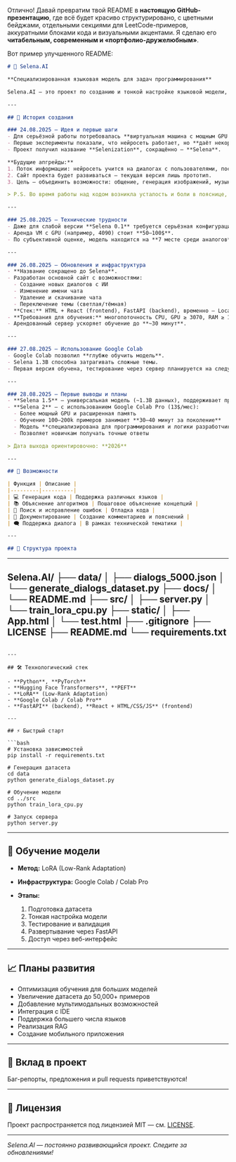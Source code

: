 Отлично! Давай превратим твой README в **настоящую GitHub-презентацию**, где всё будет красиво структурировано, с цветными бейджами, отдельными секциями для LeetCode-примеров, аккуратными блоками кода и визуальными акцентами. Я сделаю его **читабельным, современным и «портфолио-дружелюбным»**.

Вот пример улучшенного README:

```markdown
# 🌟 Selena.AI

**Специализированная языковая модель для задач программирования**

Selena.AI — это проект по созданию и тонкой настройке языковой модели, специально обучаемой для помощи в разработке ПО, объяснении концепций и генерации кода.

---

## 📖 История создания

### 24.08.2025 — Идея и первые шаги
- Для серьёзной работы потребовалась **виртуальная машина с мощным GPU и памятью ~1 TB**.
- Первые эксперименты показали, что нейросеть работает, но **даёт некорректные ответы**.
- Проект получил название **Selenization**, сокращённо — **Selena**.

**Будущие апгрейды:**
1. Поток информации: нейросеть учится на диалогах с пользователями, постепенно улучшая ответы.
2. Сайт проекта будет развиваться — текущая версия лишь прототип.
3. Цель — объединить возможности: общение, генерация изображений, музыки, кода и других форм контента.

> P.S. Во время работы над кодом возникла усталость и боли в пояснице, ногах и животе.

---

### 25.08.2025 — Технические трудности
- Даже для слабой версии **Selena 0.1** требуется серьёзная конфигурация: обучение на больших JSON-файлах занимает **2–6 часов**.
- Аренда VM с GPU (например, 4090) стоит **50–100$**.
- По субъективной оценке, модель находится на **7 месте среди аналогов**, выше Grok 2.

---

### 26.08.2025 — Обновления и инфраструктура
- **Название сокращено до Selena**.
- Разработан основной сайт с возможностями:
  - Создание новых диалогов с ИИ
  - Изменение имени чата
  - Удаление и скачивание чата
  - Переключение темы (светлая/тёмная)  
  **Стек:** HTML + React (frontend), FastAPI (backend), временно — LocalStorage.
- **Требования для обучения:** многопоточность CPU, GPU ≥ 3070, RAM ≥ 16 GB, SSD/HDD 1–2 TB
- Арендованный сервер ускоряет обучение до **~30 минут**.

---

### 27.08.2025 — Использование Google Colab
- Google Colab позволил **глубже обучить модель**.
- Selena 1.3B способна затрагивать сложные темы.
- Первая версия обучена, тестирование через сервер планируется на следующий день.

---

### 28.08.2025 — Первые выводы и планы
- **Selena 1.5** — универсальная модель (~1.3B данных), поддерживает простой диалог. Планируется улучшение через **LoRA**.
- **Selena 2** — с использованием Google Colab Pro (13$/мес):
  - Более мощный GPU и расширенная память
  - Обучение 100–200k примеров занимает **30–40 минут за поколение**
  - Модель **специализирована для программирования и логики разработчика**
  - Позволяет новичкам получать точные ответы

> Дата выхода ориентировочно: **2026**

---

## 🚀 Возможности

| Функция | Описание |
|---------|----------|
| 💻 Генерация кода | Поддержка различных языков |
| 📚 Объяснение алгоритмов | Пошаговое объяснение концепций |
| 🐞 Поиск и исправление ошибок | Отладка кода |
| 📝 Документирование | Создание комментариев и пояснений |
| 🗨️ Поддержка диалога | В рамках технической тематики |

---

## 💾 Структура проекта

```
---
Selena.AI/
├── data/
│   ├── dialogs_5000.json
│   └── generate_dialogs_dataset.py
├── docs/
│   └── README.md
├── src/
│   ├── server.py
│   └── train_lora_cpu.py
├── static/
│   ├── App.html
│   └── test.html
├── .gitignore
├── LICENSE
├── README.md
└── requirements.txt
---

````

---

## 🛠️ Технологический стек

- **Python**, **PyTorch**
- **Hugging Face Transformers**, **PEFT**
- **LoRA** (Low-Rank Adaptation)
- **Google Colab / Colab Pro**
- **FastAPI** (backend), **React + HTML/CSS/JS** (frontend)

---

## ⚡ Быстрый старт

```bash
# Установка зависимостей
pip install -r requirements.txt

# Генерация датасета
cd data
python generate_dialogs_dataset.py

# Обучение модели
cd ../src
python train_lora_cpu.py

# Запуск сервера
python server.py
````


---

## 🧠 Обучение модели

* **Метод:** LoRA (Low-Rank Adaptation)
* **Инфраструктура:** Google Colab / Colab Pro
* **Этапы:**

  1. Подготовка датасета
  2. Тонкая настройка модели
  3. Тестирование и валидация
  4. Развертывание через FastAPI
  5. Доступ через веб-интерфейс

---

## 📈 Планы развития

* Оптимизация обучения для больших моделей
* Увеличение датасета до 50,000+ примеров
* Добавление мультимодальных возможностей
* Интеграция с IDE
* Поддержка большего числа языков
* Реализация RAG
* Создание мобильного приложения

---

## 🤝 Вклад в проект

Баг-репорты, предложения и pull requests приветствуются!

---

## 📄 Лицензия

Проект распространяется под лицензией MIT — см. [LICENSE](LICENSE).

---

*Selena.AI — постоянно развивающийся проект. Следите за обновлениями!*